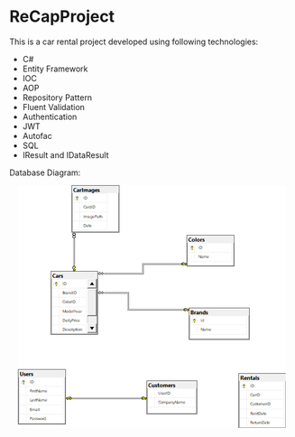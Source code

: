 # ReCapProject


This is a car rental project developed using following technologies:
* C#
* Entity Framework
* IOC
* AOP
* Repository Pattern
* Fluent Validation
* Authentication
* JWT
* Autofac
* SQL
* IResult and IDataResult

Database Diagram:
<p style="text-align:center">
<img src="https://github.com/baristutakli/ReCapProject/blob/main/DbDiagram.png" ></br>
</p>

